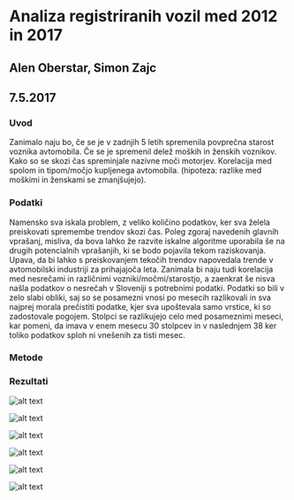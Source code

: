# Analiza registriranih vozil med 2012 in 2017

## Alen Oberstar, Simon Zajc

## 7.5.2017


### Uvod

  Zanimalo naju bo, če se je v zadnjih 5 letih spremenila povprečna starost voznika avtomobila. Če se je spremenil delež moških in ženskih voznikov. Kako so se skozi čas spreminjale nazivne moči motorjev. Korelacija med spolom in tipom/močjo kupljenega avtomobila. (hipoteza: razlike med moškimi in ženskami se zmanjšujejo).

### Podatki

  Namensko sva iskala problem, z veliko količino podatkov, ker sva želela preiskovati spremembe trendov skozi čas. Poleg zgoraj navedenih glavnih vprašanj, misliva, da bova lahko že razvite iskalne algoritme uporabila še na drugih potencialnih vprašanjih, ki se bodo pojavila tekom raziskovanja. Upava, da bi lahko s preiskovanjem tekočih trendov napovedala trende v avtomobilski industriji za prihajajoča leta. Zanimala bi naju tudi korelacija med nesrečami in različnimi vozniki/močmi/starostjo, a zaenkrat še nisva našla podatkov o nesrečah v Sloveniji s potrebnimi podatki.
  Podatki so bili v zelo slabi obliki, saj so se posamezni vnosi po mesecih razlikovali in sva najprej morala prečistiti podatke, kjer sva upoštevala samo vrstice, ki so zadostovale pogojem. Stolpci se razlikujejo celo med posameznimi meseci, kar pomeni, da imava v enem mesecu 30 stolpcev in v naslednjem 38 ker toliko podatkov sploh ni vnešenih za tisti mesec.
  

### Metode





### Rezultati
![alt text](https://cloud.githubusercontent.com/assets/13321172/25780926/4e24dc90-3331-11e7-9c1f-df6fdb7c08b9.jpeg)


![alt text](https://cloud.githubusercontent.com/assets/13321172/25780930/4e335eaa-3331-11e7-8b16-fc10f5269604.jpeg)


![alt text](https://cloud.githubusercontent.com/assets/13321172/25780927/4e28c0b2-3331-11e7-89ba-ec226531b130.jpeg)


![alt text](https://cloud.githubusercontent.com/assets/13321172/25780928/4e2bdff4-3331-11e7-8c03-206dea191d8c.jpeg)


![alt text](https://cloud.githubusercontent.com/assets/13321172/25780929/4e2f9a90-3331-11e7-96b8-6b78d23571a9.jpeg)


![alt text](https://cloud.githubusercontent.com/assets/13321172/25780931/4e36ad6c-3331-11e7-8a0c-829d08f55f56.jpeg)



  

